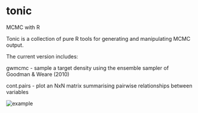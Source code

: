 # tonic
MCMC with R

Tonic is a collection of pure R tools for generating and manipulating MCMC output. 

The current version includes:

 gwmcmc     - sample a target density using the ensemble sampler of Goodman & Weare (2010)

 cont.pairs - plot an NxN matrix summarising pairwise relationships between variables

![example](svdataman.github.com/tonic/figures/ContPairs_test.png)
